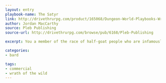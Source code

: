 ```yaml
---
layout: entry
playbook-name: The Satyr
link: http://drivethrurpg.com/product/165068/Dungeon-World-Playbooks-Wrath-of-the-Wild-Bundle
author: Jordan MacCarthy
source: Pleb Publishing
source-url: http://drivethrurpg.com/browse/pub/6168/Pleb-Publishing

excerpt: You a member of the race of half-goat people who are infamously obsessed with partying.

categories:
- bard

tags:
- commercial
- wrath of the wild
---
```

